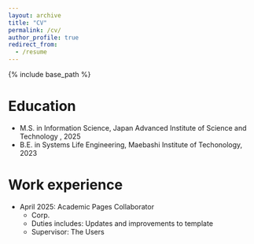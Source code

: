 ```yaml
---
layout: archive
title: "CV"
permalink: /cv/
author_profile: true
redirect_from:
  - /resume
---
```


{% include base_path %}

Education
======
* M.S. in Information Science, Japan Advanced Institute of Science and Technology , 2025
* B.E. in Systems Life Engineering, Maebashi Institute of Techonology, 2023

Work experience
======
* April 2025: Academic Pages Collaborator
  * Corp.
  * Duties includes: Updates and improvements to template
  * Supervisor: The Users

  

